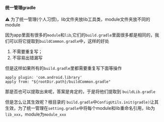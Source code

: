 #### 统一管理gradle
⚠ 为了统一管理(个人习惯)，lib文件夹放lib工具类，module文件夹放不同的module


因为app里面有很多的`module`和`lib`,它们的`build.gradle`里面很多都是相同的，我们可以将它提取到`buildCommon.gradle`中，这样的好处
1. 不需要重复写；
2. 不容易出错漏写

但是这样如果所有的`build.gradle`里都需要重复写下面等操作
```
apply plugin: 'com.android.library'
apply from: "${rootDir.path}/buildCommon.gradle"
```
那是否也可以提取出来呢，答案是肯定的，于是将他们提取到 `buildLib.gradle`

但是怎么让其生效呢？根目录的 `build.gradle`中`ConfigUtils.init(gradle)`让其生效，为了统一管理在`setting.gradle`中将每个module和lib重命名引用，lib为`lib_xxx`，module为`module_xxx`


